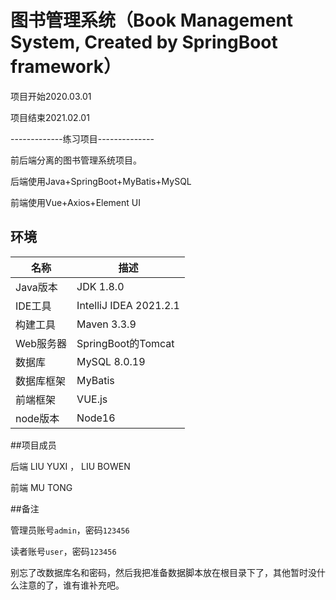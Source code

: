 # 图书管理系统（Book Management System, Created by SpringBoot framework）

项目开始2020.03.01

项目结束2021.02.01

-------------练习项目--------------

前后端分离的图书管理系统项目。

后端使用Java+SpringBoot+MyBatis+MySQL

前端使用Vue+Axios+Element UI

## 环境

| 名称      | 描述                                     |
| --------- | ---------------------------------------- |
| Java版本  | JDK 1.8.0                                |
| IDE工具   | IntelliJ IDEA 2021.2.1 |
| 构建工具  | Maven 3.3.9                              |
| Web服务器 | SpringBoot的Tomcat                   |
| 数据库    | MySQL 8.0.19                                |
| 数据库框架    | MyBatis                                |
| 前端框架    | VUE.js                                |
| node版本    | Node16                                |

##项目成员

后端 LIU YUXI ， LIU BOWEN
    
前端 MU TONG

##备注

管理员账号`admin`，密码`123456`

读者账号`user`，密码`123456`

别忘了改数据库名和密码，然后我把准备数据脚本放在根目录下了，其他暂时没什么注意的了，谁有谁补充吧。






